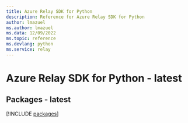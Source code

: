 ```yaml
---
title: Azure Relay SDK for Python
description: Reference for Azure Relay SDK for Python
author: lmazuel
ms.author: lmazuel
ms.data: 12/09/2022
ms.topic: reference
ms.devlang: python
ms.service: relay
---
```

# Azure Relay SDK for Python - latest
## Packages - latest
[!INCLUDE [packages](relay-index.md)]